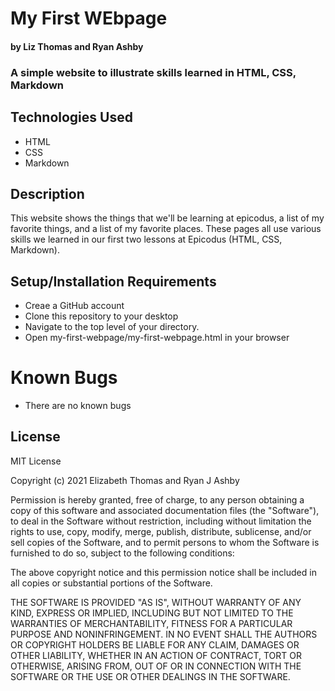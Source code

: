 # My First WEbpage

#### by Liz Thomas and Ryan Ashby

### A simple website to illustrate skills learned in HTML, CSS, Markdown

## Technologies Used
* HTML
* CSS
* Markdown

## Description

This website shows the things that we'll be learning at epicodus, a list of my favorite things, and a list of my favorite places. These pages all use various skills we learned in our first two lessons at Epicodus (HTML, CSS, Markdown).

## Setup/Installation Requirements
* Creae a GitHub account
* Clone this repository to your desktop
* Navigate to the top level of your directory.
* Open my-first-webpage/my-first-webpage.html in your browser

# Known Bugs
* There are no known bugs

## License

MIT License

Copyright (c) 2021 Elizabeth Thomas and Ryan J Ashby

Permission is hereby granted, free of charge, to any person obtaining a copy of this software and associated documentation files (the "Software"), to deal in the Software without restriction, including without limitation the rights
to use, copy, modify, merge, publish, distribute, sublicense, and/or sell
copies of the Software, and to permit persons to whom the Software is
furnished to do so, subject to the following conditions:

The above copyright notice and this permission notice shall be included in all
copies or substantial portions of the Software.

THE SOFTWARE IS PROVIDED "AS IS", WITHOUT WARRANTY OF ANY KIND, EXPRESS OR
IMPLIED, INCLUDING BUT NOT LIMITED TO THE WARRANTIES OF MERCHANTABILITY,
FITNESS FOR A PARTICULAR PURPOSE AND NONINFRINGEMENT. IN NO EVENT SHALL THE
AUTHORS OR COPYRIGHT HOLDERS BE LIABLE FOR ANY CLAIM, DAMAGES OR OTHER
LIABILITY, WHETHER IN AN ACTION OF CONTRACT, TORT OR OTHERWISE, ARISING FROM,
OUT OF OR IN CONNECTION WITH THE SOFTWARE OR THE USE OR OTHER DEALINGS IN THE
SOFTWARE.
